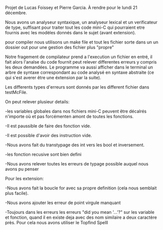 Projet de Lucas Foissey et Pierre Garcia.
À rendre pour le lundi 21 décembre.

Nous avons un analyseur syntaxique, un analyseur lexical et un verificateur de type,
suffisant pour traiter tout les code mini-C qui pourraient etre fournis avec les modèles donnés dans le sujet (avant extension).

pour compiler nous utilisons un make file et tout les fichier sorte dans un un dossier out pour une gestion des fichier plus
"propre"

Notre fragement de compilateur prend a l'execution un fichier en entré, il fait alors l'analse du code fournit peut relever differentes erreurs y compris les deux demandées. Le programme va aussi afficher dans le terminal un arbre de syntaxe correspondant au code analysé en syntaxe abstraite (ce qui s'est averer être une éxtension par la suite).

Les differents types d'erreurs sont donnés par les different fichier dans testMcFile.

On peut relever plusieur details:

-les variables globales dans nos fichiers mini-C peuvent être décalrés n'importe où et pas forcémenten amont de toutes les      fonctions.

-Il est paussible de faire des fonction vide.

-Il est possible d'avoir des instruction vide.

-Nous avons fait du transtypage des int vers les bool et inversement.

-les fonction recusive sont bien defini

-Nous avons relever toutes les erreurs de typage possible auquel nous avons pu penser



Pour les extension:

-Nous avons fait la boucle for avec sa propre definition (cela nous semblait plus facile).

-Nous avons ajouter les erreur de point virgule manquant

-Toujours dans les erreurs les erreurs "did you mean '...'?" sur les variable et fonction, quand il en existe deja avec des nom similaire a deux caractère près. Pour cela nous avons utiliser le Topfind Spelll

